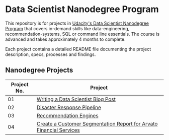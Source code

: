 # Data Scientist Nanodegree Program

This repository is for projects in [Udacity's Data Scientist Nanodegree Program](https://www.udacity.com/course/data-scientist-nanodegree--nd025) that covers in-demand skills like data-engineering, recommendation-systems, SQL or command line essentials. The course is advanced and takes approximately 4 months to complete.

Each project contains a detailed README file documenting the project description, specs, processes and findings.

## Nanodegree Projects


| Project No. | Project |
| ---		  | ----    |
| 01		  | [Writing a Data Scientist Blog Post](/Project-1/) 	|
| 02 		  | [Disaster Response Pipeline](/Project-2/) 								|
| 03 		  | [Recommendation Engines](/Project-3/)	|
| 04 		  | [Create a Customer Segmentation Report for Arvato Financial Services](/Project-4/)	|

